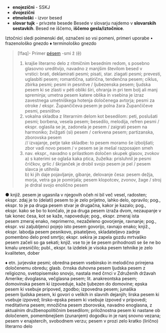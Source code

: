 - **enojezični** - SSKJ
- **dvojezični**
- **etmološki** - izvor besed
- **slovar tujk** - privzete besede
Besede v slovarju najdemo v **slovarskih sestavkih**.
Besed ne iščemo, **iščemo gesla/iztočnice**.

Iztočnici sledi poimenski del, označeni so vsi pomeni, primeri uporabe
**•** frazenološko gnezdo
**♦** terminološko gnezdo

> [!faq]- Primer
> [pésem](https://fran.si/133/sskj2-slovar-slovenskega-knjiznega-jezika-2/4509641/pesem?View=1&Query=pesem) -smi ž (ẹ̑)  
> 1. krajše literarno delo z ritmičnim besednim redom, s posebno glasovno ureditvijo, navadno z manjšim številom besed v vrstici: brati, deklamirati pesmi; pisati, star. zlagati pesmi; prevesti, uglasbiti pesem; romantična, satirična, tendenčna pesem; ciklus, zbirka pesmi; pesmi in pesnitve / ljubezenska pesem; ljudska pesem ki se zlasti v péti obliki širi, ohranja in pri tem bolj ali manj spreminja; umetna pesem katere oblika in vsebina je izraz zavestnega umetniškega hotenja določenega avtorja; pesmi za otroke / ekspr. Župančičeva pesem je polna žara Župančičeve pesmi, pesništvo  
> 2. vokalna skladba z literarnim delom kot besedilom: peti, poslušati pesmi; borbena, vesela pesem; besedilo, melodija, refren pesmi / ekspr. oglasila se je, zadonela je pesem / zaigrati pesem na harmoniko; žvižgati (si) pesem / cerkvena pesem; partizanska, zborovska pesem  
// izvajanje, petje take skladbe: to pesem moramo še izboljšati; zbor vadi novo pesem / v pesem se je mešal razposajen smeh  
> 3. nav. ekspr., navadno s prilastkom določen skupek glasov, zvokov  
a) s katerimi se oglaša kaka ptica, žuželka: prisluhnil je pesmi čričkov, grlic / škrjanček je drobil svojo pesem je pel / pesem slavca je utihnila  
b) ki jih daje pojavljanje, gibanje, delovanje česa: pesem dežja, morja, vetra ga je pomirjala; pesem klopotcev, zvonov, žage / stroj je drdral svojo enolično pesem
> 
● knjiž. pesem je ugasnila v njegovih očeh ni bil več vesel, radosten; ekspr. zdaj je to (delati) pesem to je zelo prijetno, lahko delo, opravilo; pog., ekspr. to je pa druga pesem stvar je drugačna, kakor je kazalo; pog., ekspr. kako se bo to končalo, je pa druga pesem izraža dvom, nezaupanje v tak konec česa, kot se kaže, napoveduje; pog., ekspr. zmeraj ista pesem zmeraj enako, neprimerno, nezaželeno govorjenje, ravnanje; pog., ekspr. vsi zaljubljenci pojejo isto pesem govorijo, ravnajo enako; knjiž., ekspr. labodja pesem pesnikovo, pisateljevo, skladateljevo zadnje pomembno delo pred smrtjo; ekspr. sekira je zapela gozdu mrtvaško pesem začeli so ga sekati; knjiž. vse to je še pesem prihodnosti se še ne bo kmalu uresničilo; publ., ekspr. ta izdelek je visoka pesem tehnike je zelo kvaliteten, dober
>
♦ etn. jurjevske pesmi; obredna pesem vsebinsko in melodično prirejena določenemu obredu; glasb. črnska duhovna pesem ljudska pesem z religiozno, svetopisemsko snovjo, nastala med črnci v Združenih državah Amerike; dvoglasna, večglasna pesem; lit. anakreontska pesem; domovinska pesem ki izpoveduje, kaže ljubezen do domovine; epska pesem ki vsebuje pripoved, zgodbo; izpovedna pesem; junaška pesem ljudska pesem, ki govori o velikih in slavnih dejanjih; lirska pesem ki vsebuje izpoved; lirsko-epska pesem ki vsebuje izpoved v pripovedi; meditativna pesem; množična pesem zborovska, navadno enoglasna, z aktualnim družbenopolitičnim besedilom; priložnostna pesem ki nastane ob določenem, pomembnejšem (zunanjem) dogodku in je nanj snovno vezana; pesem v enajstercih, svobodnem verzu; pesem v prozi zelo kratko (lirično) literarno delo


